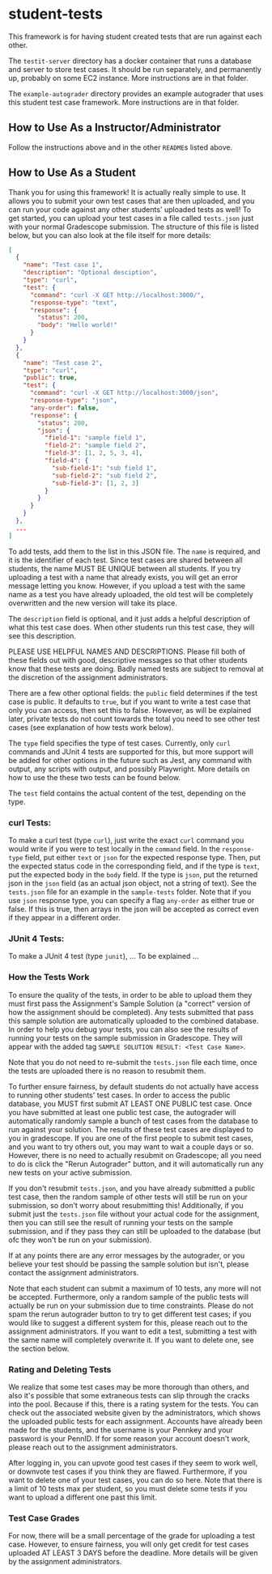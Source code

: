 # student-tests

This framework is for having student created tests that are run against each other.

The `testit-server` directory has a docker container that runs a database and server to store test cases. It should be run separately, and permanently up, probably on some EC2 instance. More instructions are in that folder.

The `example-autograder` directory provides an example autograder that uses this student test case framework. More instructions are in that folder.

## How to Use As a Instructor/Administrator

Follow the instructions above and in the other `README`s listed above.

## How to Use As a Student

Thank you for using this framework! It is actually really simple to use. It allows you to submit your own test cases that are then uploaded, and you can run your code against any other students' uploaded tests as well! To get started, you can upload your test cases in a file called `tests.json` just with your normal Gradescope submission. The structure of this file is listed below, but you can also look at the file itself for more details:

```json
[
  {
    "name": "Test case 1",
    "description": "Optional desciption",
    "type": "curl",
    "test": {
      "command": "curl -X GET http://localhost:3000/",
      "response-type": "text",
      "response": {
        "status": 200,
        "body": "Hello world!"
      }
    }
  },
  {
    "name": "Test case 2",
    "type": "curl",
    "public": true,
    "test": {
      "command": "curl -X GET http://localhost:3000/json",
      "response-type": "json",
      "any-order": false,
      "response": {
        "status": 200,
        "json": {
          "field-1": "sample field 1",
          "field-2": "sample field 2",
          "field-3": [1, 2, 5, 3, 4],
          "field-4": {
            "sub-field-1": "sub field 1",
            "sub-field-2": "sub field 2",
            "sub-field-3": [1, 2, 3]
          }
        }
      }
    }
  },
  ...
]
```

To add tests, add them to the list in this JSON file. The `name` is required, and it is the identifier of each test. Since test cases are shared between all students, the name MUST BE UNIQUE between all students. If you try uploading a test with a name that already exists, you will get an error message letting you know. However, if you upload a test with the same name as a test you have already uploaded, the old test will be completely overwritten and the new version will take its place.

The `description` field is optional, and it just adds a helpful description of what this test case does. When other students run this test case, they will see this description.

PLEASE USE HELPFUL NAMES AND DESCRIPTIONS. Please fill both of these fields out with good, descriptive messages so that other students know that these tests are doing. Badly named tests are subject to removal at the discretion of the assignment administrators.

There are a few other optional fields: the `public` field determines if the test case is public. It defaults to `true`, but if you want to write a test case that only you can access, then set this to false. However, as will be explained later, private tests do not count towards the total you need to see other test cases (see explanation of how tests work below).

The `type` field specifies the type of test cases. Currently, only `curl` commands and JUnit 4 tests are supported for this, but more support will be added for other options in the future such as Jest, any command with output, any scripts with output, and possibly Playwright. More details on how to use the these two tests can be found below.

The `test` field contains the actual content of the test, depending on the type.

### curl Tests:

To make a curl test (type `curl`), just write the exact `curl` command you would write if you were to test locally in the `command` field. In the `response-type` field, put either `text` or `json` for the expected response type. Then, put the expected status code in the corresponding field, and if the type is `text`, put the expected body in the `body` field. If the type is `json`, put the returned json in the `json` field (as an actual json object, not a string of text). See the `tests.json` file for an example in the `sample-tests` folder. Note that if you use `json` response type, you can specify a flag `any-order` as either true or false. If this is true, then arrays in the json will be accepted as correct even if they appear in a different order.

### JUnit 4 Tests:

To make a JUnit 4 test (type `junit`), ... To be explained ...

### How the Tests Work

To ensure the quality of the tests, in order to be able to upload them they must first pass the Assignment's Sample Solution (a "correct" version of how the assignment should be completed). Any tests submitted that pass this sample solution are automatically uploaded to the combined database. In order to help you debug your tests, you can also see the results of running your tests on the sample submission in Gradescope. They will appear with the added tag `SAMPLE SOLUTION RESULT: <Test Case Name>`.

Note that you do not need to re-submit the `tests.json` file each time, once the tests are uploaded there is no reason to resubmit them.

To further ensure fairness, by default students do not actually have access to running other students' test cases. In order to access the public database, you MUST first submit AT LEAST ONE PUBLIC test case. Once you have submitted at least one public test case, the autograder will automatically randomly sample a bunch of test cases from the database to run against your solution. The results of these test cases are displayed to you in gradescope. If you are one of the first people to submit test cases, and you want to try others out, you may want to wait a couple days or so. However, there is no need to actually resubmit on Gradescope; all you need to do is click the "Rerun Autograder" button, and it will automatically run any new tests on your active submission.

If you don't resubmit `tests.json`, and you have already submitted a public test case, then the random sample of other tests will still be run on your submission, so don't worry about resubmitting this! Additionally, if you submit just the `tests.json` file without your actual code for the assignment, then you can still see the result of running your tests on the sample submission, and if they pass they can still be uploaded to the database (but ofc they won't be run on your submission).

If at any points there are any error messages by the autograder, or you believe your test should be passing the sample solution but isn't, please contact the assignment administrators.

Note that each student can submit a maximum of 10 tests, any more will not be accepted. Furthermore, only a random sample of the public tests will actually be run on your submission due to time constraints. Please do not spam the rerun autograder button to try to get different test cases; if you would like to suggest a different system for this, please reach out to the assignment administrators. If you want to edit a test, submitting a test with the same name will completely overwrite it. If you want to delete one, see the section below.

### Rating and Deleting Tests

We realize that some test cases may be more thorough than others, and also it's possible that some extraneous tests can slip through the cracks into the pool. Because if this, there is a rating system for the tests. You can check out the associated website given by the administrators, which shows the uploaded public tests for each assignment. Accounts have already been made for the students, and the username is your Pennkey and your password is your PennID. If for some reason your account doesn't work, please reach out to the assignment administrators.

After logging in, you can upvote good test cases if they seem to work well, or downvote test cases if you think they are flawed. Furthermore, if you want to delete one of your test cases, you can do so here. Note that there is a limit of 10 tests max per student, so you must delete some tests if you want to upload a different one past this limit.

### Test Case Grades

For now, there will be a small percentage of the grade for uploading a test case. However, to ensure fairness, you will only get credit for test cases uploaded AT LEAST 3 DAYS before the deadline. More details will be given by the assignment administrators.
